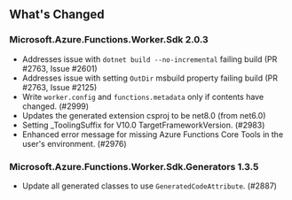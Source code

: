 ## What's Changed

<!-- Please add your release notes in the following format:
- My change description (#PR/#issue)
-->

### Microsoft.Azure.Functions.Worker.Sdk 2.0.3

- Addresses issue with `dotnet build --no-incremental` failing build (PR #2763, Issue #2601)
- Addresses issue with setting `OutDir` msbuild property failing build (PR #2763, Issue #2125)
- Write `worker.config` and `functions.metadata` only if contents have changed. (#2999)
- Updates the generated extension csproj to be net8.0 (from net6.0) 
- Setting _ToolingSuffix for V10.0 TargetFrameworkVersion. (#2983)
- Enhanced error message for missing Azure Functions Core Tools in the user's environment. (#2976)

### Microsoft.Azure.Functions.Worker.Sdk.Generators 1.3.5

- Update all generated classes to use `GeneratedCodeAttribute`. (#2887)
